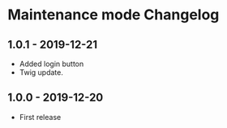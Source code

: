 # Maintenance mode Changelog

## 1.0.1 - 2019-12-21
- Added login button
- Twig update.

## 1.0.0 - 2019-12-20
- First release

